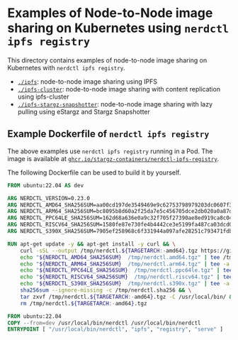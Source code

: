 # Examples of Node-to-Node image sharing on Kubernetes using `nerdctl ipfs registry`

This directory contains examples of node-to-node image sharing on Kubernetes with `nerdctl ipfs registry`.

- [`./ipfs`](./ipfs): node-to-node image sharing using IPFS
- [`./ipfs-cluster`](./ipfs-cluster): node-to-node image sharing with content replication using ipfs-cluster
- [`./ipfs-stargz-snapshotter`](./ipfs-stargz-snapshotter): node-to-node image sharing with lazy pulling using eStargz and Stargz Snapshotter

## Example Dockerfile of `nerdctl ipfs registry`

The above examples use `nerdctl ipfs registry` running in a Pod.
The image is available at [`ghcr.io/stargz-containers/nerdctl-ipfs-registry`](https://github.com/orgs/stargz-containers/packages/container/package/nerdctl-ipfs-registry).

The following Dockerfile can be used to build it by yourself.

```Dockerfile
FROM ubuntu:22.04 AS dev

ARG NERDCTL_VERSION=0.23.0
ARG NERDCTL_AMD64_SHA256SUM=aa00cd197de3549469e9c62753798979203dc0607f3e60f119ed632478244553
ARG NERDCTL_ARM64_SHA256SUM=bc8095b8d60a2f25da7e5c456705dce2db020a0a87d003093550994618189ea3
ARG NERDCTL_PPC64LE_SHA256SUM=162d68a636e0a9c32f705f27390ae8ed919ca8c0442832909ebf3c0e5a884fac
ARG NERDCTL_RISCV64_SHA256SUM=1580fe87e730fe4b4442ce3e5199fa487ca03dcd0761f0bfa3c7603e4be10372
ARG NERDCTL_S390X_SHA256SUM=7905ef258968c6f331944a097afe28251c793471fdbc4b7e87aae63f999e8098

RUN apt-get update -y && apt-get install -y curl && \
    curl -sSL --output /tmp/nerdctl.${TARGETARCH:-amd64}.tgz https://github.com/containerd/nerdctl/releases/download/v${NERDCTL_VERSION}/nerdctl-${NERDCTL_VERSION}-linux-${TARGETARCH:-amd64}.tar.gz && \
    echo "${NERDCTL_AMD64_SHA256SUM}  /tmp/nerdctl.amd64.tgz" | tee /tmp/nerdctl.sha256 && \
    echo "${NERDCTL_ARM64_SHA256SUM}  /tmp/nerdctl.arm64.tgz" | tee -a /tmp/nerdctl.sha256 && \
    echo "${NERDCTL_PPC64LE_SHA256SUM}  /tmp/nerdctl.ppc64le.tgz" | tee -a /tmp/nerdctl.sha256 && \
    echo "${NERDCTL_RISCV64_SHA256SUM}  /tmp/nerdctl.riscv64.tgz" | tee -a /tmp/nerdctl.sha256 && \
    echo "${NERDCTL_S390X_SHA256SUM}  /tmp/nerdctl.s390x.tgz" | tee -a /tmp/nerdctl.sha256 && \
    sha256sum --ignore-missing -c /tmp/nerdctl.sha256 && \
    tar zxvf /tmp/nerdctl.${TARGETARCH:-amd64}.tgz -C /usr/local/bin/ && \
    rm /tmp/nerdctl.${TARGETARCH:-amd64}.tgz

FROM ubuntu:22.04
COPY --from=dev /usr/local/bin/nerdctl /usr/local/bin/nerdctl
ENTRYPOINT [ "/usr/local/bin/nerdctl", "ipfs", "registry", "serve" ]
```
